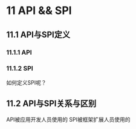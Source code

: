 <!--
 * @Author: your name
 * @Date: 2020-04-16 10:07:21
 * @LastEditTime: 2020-04-16 15:06:19
 * @LastEditors: your name
 * @Description: In User Settings Edit
 * @FilePath: \docs\1.basics\1.java-basic\11-API&SPI.md
 -->

# 11 API && SPI

## 11.1 API与SPI定义

### 11.1.1 API


### 11.1.2 SPI
如何定义SPI呢？


## 11.2 API与SPI关系与区别

API被应用开发人员使用的
SPI被框架扩展人员使用的